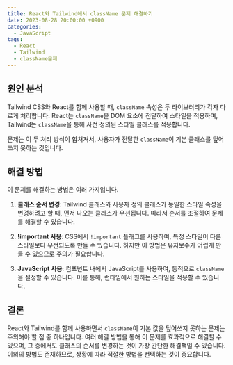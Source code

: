 ```yaml
---
title: React와 Tailwind에서 className 문제 해결하기
date: 2023-08-28 20:00:00 +0900
categories:
  - JavaScript
tags:
  - React
  - Tailwind
  - className문제
---
```


## 원인 분석

Tailwind CSS와 React를 함께 사용할 때, `className` 속성은 두 라이브러리가 각자 다르게 처리합니다. React는 `className`을 DOM 요소에 전달하여 스타일을 적용하며, Tailwind는 `className`을 통해 사전 정의된 스타일 클래스를 적용합니다.

문제는 이 두 처리 방식이 합쳐져서, 사용자가 전달한 `className`이 기본 클래스를 덮어쓰지 못하는 것입니다.

## 해결 방법

이 문제를 해결하는 방법은 여러 가지입니다.

1. **클래스 순서 변경**: Tailwind 클래스와 사용자 정의 클래스가 동일한 스타일 속성을 변경하려고 할 때, 먼저 나오는 클래스가 우선됩니다. 따라서 순서를 조절하여 문제를 해결할 수 있습니다.
  
2. **!important 사용**: CSS에서 `!important` 플래그를 사용하여, 특정 스타일이 다른 스타일보다 우선되도록 만들 수 있습니다. 하지만 이 방법은 유지보수가 어렵게 만들 수 있으므로 주의가 필요합니다.

3. **JavaScript 사용**: 컴포넌트 내에서 JavaScript를 사용하여, 동적으로 `className`을 설정할 수 있습니다. 이를 통해, 런타임에서 원하는 스타일을 적용할 수 있습니다.

## 결론

React와 Tailwind를 함께 사용하면서 `className`이 기본 값을 덮어쓰지 못하는 문제는 주의해야 할 점 중 하나입니다. 여러 해결 방법을 통해 이 문제를 효과적으로 해결할 수 있으며, 그 중에서도 클래스의 순서를 변경하는 것이 가장 간단한 해결책일 수 있습니다. 이외의 방법도 존재하므로, 상황에 따라 적절한 방법을 선택하는 것이 중요합니다.
